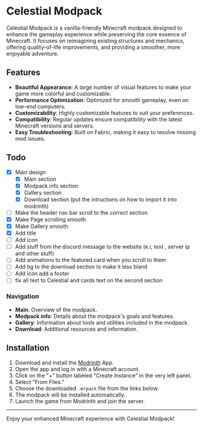 # Celestial Modpack

Celestial Modpack is a vanilla-friendly Minecraft modpack designed to enhance the gameplay experience while preserving the core essence of Minecraft. It focuses on reimagining existing structures and mechanics, offering quality-of-life improvements, and providing a smoother, more enjoyable adventure.

## Features

- **Beautiful Appearance**: A large number of visual features to make your game more colorful and customizable.
- **Performance Optimization**: Optimized for smooth gameplay, even on low-end computers.
- **Customizability**: Highly customizable features to suit your preferences.
- **Compatibility**: Regular updates ensure compatibility with the latest Minecraft versions and servers.
- **Easy Troubleshooting**: Built on Fabric, making it easy to resolve missing mod issues.

## Todo

- [x] Main design
  - [x] Main section
  - [x] Modpack info section
  - [x] Gallery section
  - [x] Download section (put the intructions on how to import it into modrinth)
- [ ] Make the header nav bar scroll to the correct section
- [x] Make Page scrolling smooth
- [x] Make Gallery smooth
- [x] Add title
- [ ] Add icon
- [ ] Add stuff from the discord message to the website (e.i, text , server ip and other stuff)
- [ ] Add animations to the featured card when you scroll to them
- [ ] Add bg to the download section to make it less bland
- [ ] Add icon add a footer
- [ ] fix all text to Celestial and cards text on the second section

### Navigation

- **Main**: Overview of the modpack.
- **Modpack info**: Details about the modpack's goals and features.
- **Gallery**: Information about tools and utilities included in the modpack.
- **Download**: Additional resources and information.

## Installation

1. Download and install the [Modrinth](https://modrinth.com/app) App.
2. Open the app and log in with a Minecraft account.
3. Click on the "+" button labeled "Create Instance" in the very left panel.
4. Select "From Files."
5. Choose the downloaded `.mrpack` file from the links below.
6. The modpack will be installed automatically.
7. Launch the game from Modrinth and join the server.

---

Enjoy your enhanced Minecraft experience with Celestial Modpack!
